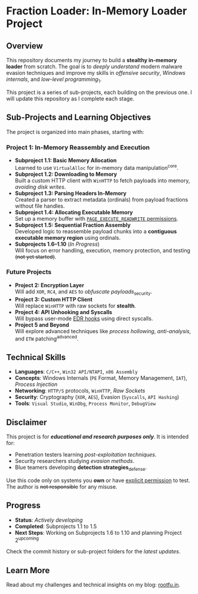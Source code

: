 # Fraction Loader: In-Memory Loader Project

## Overview
This repository documents my journey to build a **stealthy in-memory loader** from scratch. The goal is to _deeply understand_ modern malware evasion techniques and improve my skills in *offensive security*, *Windows internals*, and *low-level programming*<sub>1</sub>.

This project is a series of sub-projects, each building on the previous one. I will update this repository as I complete each stage.

## Sub-Projects and Learning Objectives
The project is organized into main phases, starting with:

### Project 1: In-Memory Reassembly and Execution
- **Subproject 1.1: Basic Memory Allocation**  
  Learned to use `VirtualAlloc` for in-memory data manipulation<sup>core</sup>.
- **Subproject 1.2: Downloading to Memory**  
  Built a custom HTTP client with `WinHTTP` to fetch payloads into memory, _avoiding disk writes_.
- **Subproject 1.3: Parsing Headers In-Memory**  
  Created a parser to extract metadata (ordinals) from payload fractions without file handles.
- **Subproject 1.4: Allocating Executable Memory**  
  Set up a memory buffer with <ins>`PAGE_EXECUTE_READWRITE` permissions</ins>.
- **Subproject 1.5: Sequential Fraction Assembly**  
  Developed logic to reassemble payload chunks into a **contiguous executable memory region** using ordinals.
- **Subprojects 1.6–1.10** (_In Progress_)  
  Will focus on error handling, execution, memory protection, and testing ~~(not yet started)~~.

### Future Projects
- **Project 2: Encryption Layer**  
  Will add `XOR`, `RC4`, and `AES` to *obfuscate payloads*<sub>security</sub>.
- **Project 3: Custom HTTP Client**  
  Will replace `WinHTTP` with raw sockets for **stealth**.
- **Project 4: API Unhooking and Syscalls**  
  Will bypass user-mode <ins>EDR hooks</ins> using direct syscalls.
- **Project 5 and Beyond**  
  Will explore advanced techniques like *process hollowing*, *anti-analysis*, and `ETW` patching<sup>advanced</sup>.

## Technical Skills
- **Languages**: `C/C++`, `Win32 API/NTAPI`, `x86 Assembly`
- **Concepts**: Windows Internals (`PE` Format, Memory Management, `IAT`), _Process Injection_
- **Networking**: `HTTP/S` protocols, `WinHTTP`, *Raw Sockets*
- **Security**: Cryptography (`XOR`, `AES`), Evasion (`Syscalls`, `API Hashing`)
- **Tools**: `Visual Studio`, `WinDbg`, `Process Monitor`, `DebugView`

## Disclaimer
This project is for ***educational and research purposes only***. It is intended for:
- Penetration testers learning *post-exploitation techniques*.
- Security researchers studying _evasion methods_.
- Blue teamers developing **detection strategies**<sub>defense</sub>.

Use this code only on systems you **own** or have <ins>explicit permission</ins> to test. The author is ~~not responsible~~ for any misuse.

## Progress
- **Status**: *Actively developing*
- **Completed**: Subprojects 1.1 to 1.5
- **Next Steps**: Working on Subprojects 1.6 to 1.10 and planning Project 2<sup>upcoming</sup>

Check the commit history or sub-project folders for the *latest updates*.

## Learn More
Read about my challenges and technical insights on my blog: [rootfu.in](https://rootfu.in).
